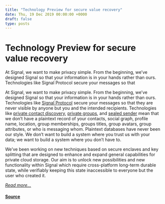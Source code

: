 ```yaml
---
title: "Technology Preview for secure value recovery"
date: Thu, 19 Dec 2019 00:00:00 +0000
draft: false
type: posts
---
```

# Technology Preview for secure value recovery





 At Signal, we want to make privacy simple. From the beginning, we’ve designed Signal so that your information is in your hands rather than ours. Technologies like Signal Protocol secure your messages so that

At Signal, we want to make privacy simple. From the beginning, we’ve designed Signal so that your information is in your hands rather than ours. Technologies like [Signal Protocol](/docs/) secure your messages so that they are never visible by anyone but you and the intended recipients. Technologies like [private contact discovery](/blog/private-contact-discovery/), [private groups](/blog/signal-private-group-system/), and [sealed sender](/blog/sealed-sender/) mean that we don’t have a plaintext record of your contacts, social graph, profile name, location, group memberships, groups titles, group avatars, group attributes, or who is messaging whom. Plaintext databases have never been our style. We don’t want to build a system where you trust us with your data; we want to build a system where you don’t have to.

We’ve been working on new techniques based on secure enclaves and key splitting that are designed to enhance and expand general capabilities for private cloud storage. Our aim is to unlock new possibilities and new functionality within Signal which require cross-platform long-term durable state, while verifiably keeping this state inaccessible to everyone but the user who created it.

[_Read more..._](https://signal.org/blog/secure-value-recovery/)

#### [Source](https://signal.org/blog/secure-value-recovery/)

